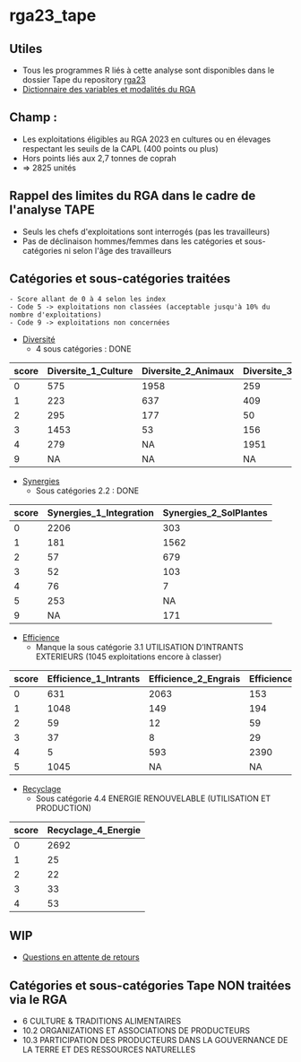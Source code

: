 # rga23_tape

## Utiles
- Tous les programmes R liés à cette analyse sont disponibles dans le dossier Tape du repository [rga23](https://github.com/nathalieDubreu/rga23) 
- [Dictionnaire des variables et modalités du RGA](https://docs.google.com/spreadsheets/d/16DxQiRkNIRXOBTypMM7NZsaku60rkBLX/edit?usp=sharing&ouid=111896801001167457308&rtpof=true&sd=true)

## **Champ** : 
- Les exploitations éligibles au RGA 2023 en cultures ou en élevages respectant les seuils de la CAPL (400 points ou plus)
- Hors points liés aux 2,7 tonnes de coprah
- => 2825 unités

## Rappel des limites du RGA dans le cadre de l'analyse TAPE
- Seuls les chefs d'exploitations sont interrogés (pas les travailleurs) 
- Pas de déclinaison hommes/femmes dans les catégories et sous-catégories ni selon l'âge des travailleurs

## Catégories et sous-catégories traitées
    - Score allant de 0 à 4 selon les index
    - Code 5 -> exploitations non classées (acceptable jusqu'à 10% du nombre d'exploitations)
    - Code 9 -> exploitations non concernées

- [Diversité](1-Diversity.md)
    - 4 sous catégories : DONE
  
| score | Diversite_1_Culture | Diversite_2_Animaux | Diversite_3_Arbres | Diversite_4_Activite |
|-------|---------------------|---------------------|--------------------|----------------------|
| 0     | 575                 | 1958                | 259                | 598                  |
| 1     | 223                 | 637                 | 409                | 520                  |
| 2     | 295                 | 177                 | 50                 | 947                  |
| 3     | 1453                | 53                  | 156                | 330                  |
| 4     | 279                 | NA                  | 1951               | 236                  |
| 9     | NA                  | NA                  | NA                 | 194                  |

- [Synergies](2-Synergies.md)
    - Sous catégories 2.2 : DONE
      
| score | Synergies_1_Integration | Synergies_2_SolPlantes |
|-------|-------------------------|------------------------|
| 0     | 2206                    | 303                    |
| 1     | 181                     | 1562                   |
| 2     | 57                      | 679                    |
| 3     | 52                      | 103                    |
| 4     | 76                      | 7                      |
| 5     | 253                     | NA                     |
| 9     | NA                      | 171                    |

- [Efficience](3-Efficience.md)
    - Manque la sous catégorie 3.1 UTILISATION D’INTRANTS EXTERIEURS (1045 exploitations encore à classer)
 
| score | Efficience_1_Intrants | Efficience_2_Engrais | Efficience_3_Pesticides | Efficience_4_ProductiviteBesoins |
|-------|------------------------|----------------------|-------------------------|-----------------------------------|
| 0     | 631                    | 2063                 | 153                     | 786                               |
| 1     | 1048                   | 149                  | 194                     | 55                                |
| 2     | 59                     | 12                   | 59                      | 575                               |
| 3     | 37                     | 8                    | 29                      | 920                               |
| 4     | 5                      | 593                  | 2390                    | 489                               |
| 5     | 1045                   | NA                   | NA                      | NA                                |
   
- [Recyclage](4-Recyclage.md)
    - Sous catégorie 4.4 ENERGIE RENOUVELABLE (UTILISATION ET PRODUCTION)

| score | Recyclage_4_Energie    |
|-------|-----|
| 0     | 2692|
| 1     |   25|
| 2     |   22|
| 3     |   33|
| 4     |   53|

## WIP
- [Questions en attente de retours](QuestionsPourLaDag.md)

## Catégories et sous-catégories Tape NON traitées via le RGA

- 6 CULTURE & TRADITIONS ALIMENTAIRES
- 10.2 ORGANIZATIONS ET ASSOCIATIONS DE PRODUCTEURS
- 10.3 PARTICIPATION DES PRODUCTEURS DANS LA GOUVERNANCE DE LA TERRE ET DES RESSOURCES NATURELLES


